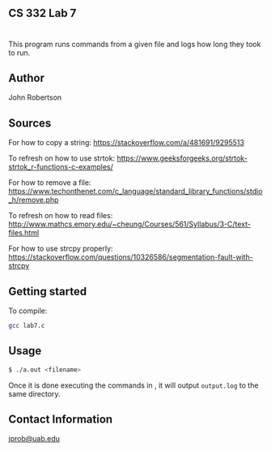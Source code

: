 ## CS 332 Lab 7

# 

This program runs commands from a given file and logs how long they took to run.

## Author
John Robertson

## Sources

For how to copy a string: https://stackoverflow.com/a/481691/9295513

To refresh on how to use strtok: https://www.geeksforgeeks.org/strtok-strtok_r-functions-c-examples/

For how to remove a file: https://www.techonthenet.com/c_language/standard_library_functions/stdio_h/remove.php

To refresh on how to read files: http://www.mathcs.emory.edu/~cheung/Courses/561/Syllabus/3-C/text-files.html

For how to use strcpy properly: https://stackoverflow.com/questions/10326586/segmentation-fault-with-strcpy

## Getting started

To compile:
```bash
gcc lab7.c
```

## Usage


```bash
$ ./a.out <filename>
```
Once it is done executing the commands in <filename>, it will output `output.log` to the same directory.


## Contact Information

jprob@uab.edu
